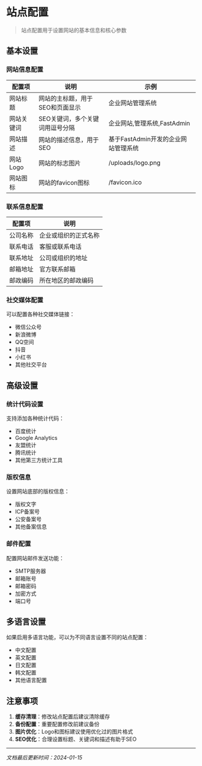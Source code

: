 # 站点配置

> 站点配置用于设置网站的基本信息和核心参数

## 基本设置

### 网站信息配置

| 配置项 | 说明 | 示例 |
|--------|------|------|
| 网站标题 | 网站的主标题，用于SEO和页面显示 | 企业网站管理系统 |
| 网站关键词 | SEO关键词，多个关键词用逗号分隔 | 企业网站,管理系统,FastAdmin |
| 网站描述 | 网站的描述信息，用于SEO | 基于FastAdmin开发的企业网站管理系统 |
| 网站Logo | 网站的标志图片 | /uploads/logo.png |
| 网站图标 | 网站的favicon图标 | /favicon.ico |

### 联系信息配置

| 配置项 | 说明 |
|--------|------|
| 公司名称 | 企业或组织的正式名称 |
| 联系电话 | 客服或联系电话 |
| 联系地址 | 公司或组织的地址 |
| 邮箱地址 | 官方联系邮箱 |
| 邮政编码 | 所在地区的邮政编码 |

### 社交媒体配置

可以配置各种社交媒体链接：
- 微信公众号
- 新浪微博
- QQ空间
- 抖音
- 小红书
- 其他社交平台

## 高级设置

### 统计代码设置

支持添加各种统计代码：
- 百度统计
- Google Analytics
- 友盟统计
- 腾讯统计
- 其他第三方统计工具

### 版权信息

设置网站底部的版权信息：
- 版权文字
- ICP备案号
- 公安备案号
- 其他备案信息

### 邮件配置

配置网站邮件发送功能：
- SMTP服务器
- 邮箱账号
- 邮箱密码
- 加密方式
- 端口号

## 多语言设置

如果启用多语言功能，可以为不同语言设置不同的站点配置：
- 中文配置
- 英文配置
- 日文配置
- 韩文配置
- 其他语言配置

## 注意事项

1. **缓存清理**：修改站点配置后建议清除缓存
2. **备份配置**：重要配置修改前建议备份
3. **图片优化**：Logo和图标建议使用优化过的图片格式
4. **SEO优化**：合理设置标题、关键词和描述有助于SEO

---
*文档最后更新时间：2024-01-15*